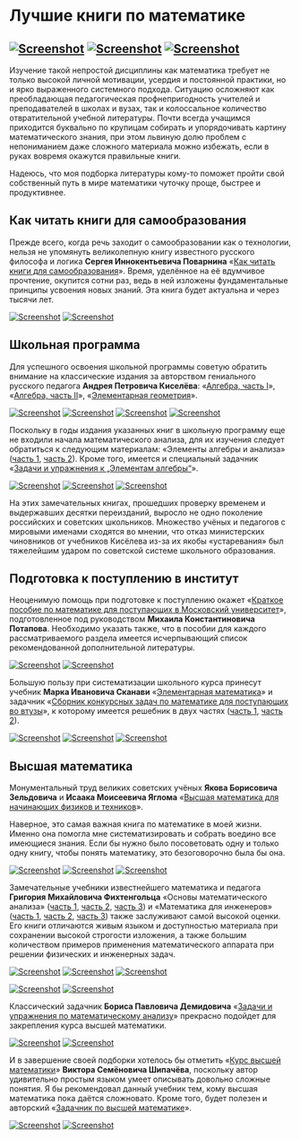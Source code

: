# Лучшие книги по математике

[![Screenshot](../../../data/tags/math/tag_math.png)](../../../data/tags/math)
[![Screenshot](../../../data/tags/education/tag_education.png)](../../../data/tags/education)
[![Screenshot](../../../data/tags/good/tag_good.png)](../../../data/tags/good)
-----

Изучение такой непростой дисциплины как математика требует не только высокой личной мотивации, усердия и постоянной практики, но и ярко выраженного системного подхода. Ситуацию осложняют как преобладающая педагогическая профнепригодность учителей и преподавателей в школах и вузах, так и колоссальное количество отвратительной учебной литературы. Почти всегда учащимся приходится буквально по крупицам собирать и упорядочивать картину математического знания, при этом львиную долю проблем с непониманием даже сложного материала можно избежать, если в руках вовремя окажутся правильные книги.

Надеюсь, что моя подборка литературы кому-то поможет пройти свой собственный путь в мире математики чуточку проще, быстрее и продуктивнее.

## Как читать книги для самообразования

Прежде всего, когда речь заходит о самообразовании как о технологии, нельзя не упомянуть великолепную книгу известного русского философа и логика **Сергея Иннокентьевича Поварнина** «[Как читать книги для самообразования](https://github.com/apscrap/data-01/blob/main/2025-06-08-math-for-beginners/files/povarnin_reading_books.7z)». Время, уделённое на её вдумчивое прочтение, окупится сотни раз, ведь в ней изложены фундаментальные принципы усвоения новых знаний. Эта книга будет актуальна и через тысячи лет.

[![Screenshot](https://github.com/apscrap/data-01/blob/main/2025-06-08-math-for-beginners/pic/povarnin_mini.jpg)](https://github.com/apscrap/data-01/blob/main/2025-06-08-math-for-beginners/pic/povarnin.jpg)
[![Screenshot](https://github.com/apscrap/data-01/blob/main/2025-06-08-math-for-beginners/pic/povarnin_reading_books_mini.jpg)](https://github.com/apscrap/data-01/blob/main/2025-06-08-math-for-beginners/pic/povarnin_reading_books.jpg)

## Школьная программа

Для успешного освоения школьной программы советую обратить внимание на классические издания за авторством гениального русского педагога **Андрея Петровича Киселёва**: «[Алгебра, часть I](https://github.com/apscrap/data-01/blob/main/2025-06-08-math-for-beginners/files/kiselev_algebra_1.7z)», «[Алгебра, часть II](https://github.com/apscrap/data-01/blob/main/2025-06-08-math-for-beginners/files/kiselev_algebra_2.7z)», «[Элементарная геометрия](https://github.com/apscrap/data-01/blob/main/2025-06-08-math-for-beginners/files/kiselev_geometry.7z)».

[![Screenshot](https://github.com/apscrap/data-01/blob/main/2025-06-08-math-for-beginners/pic/kiselev_mini.jpg)](https://github.com/apscrap/data-01/blob/main/2025-06-08-math-for-beginners/pic/kiselev.jpg)
[![Screenshot](https://github.com/apscrap/data-01/blob/main/2025-06-08-math-for-beginners/pic/kiselev_algebra_1_mini.jpg)](https://github.com/apscrap/data-01/blob/main/2025-06-08-math-for-beginners/pic/kiselev_algebra_1.jpg)
[![Screenshot](https://github.com/apscrap/data-01/blob/main/2025-06-08-math-for-beginners/pic/kiselev_algebra_2_mini.jpg)](https://github.com/apscrap/data-01/blob/main/2025-06-08-math-for-beginners/pic/kiselev_algebra_2.jpg)
[![Screenshot](https://github.com/apscrap/data-01/blob/main/2025-06-08-math-for-beginners/pic/kiselev_geometry_mini.jpg)](https://github.com/apscrap/data-01/blob/main/2025-06-08-math-for-beginners/pic/kiselev_geometry.jpg)

Поскольку в годы издания указанных книг в школьную программу еще не входили начала математического анализа, для их изучения следует обратиться к следующим материалам: «Элементы алгебры и анализа» ([часть 1](https://github.com/apscrap/data-01/blob/main/2025-06-08-math-for-beginners/files/kiselev_calculus_1.7z), [часть 2](https://github.com/apscrap/data-01/blob/main/2025-06-08-math-for-beginners/files/kiselev_calculus_2.7z)). Кроме того, имеется и специальный задачник «[Задачи и упражнения к „Элементам алгебры“](https://github.com/apscrap/data-01/blob/main/2025-06-08-math-for-beginners/files/kiselev_problems.7z)».

[![Screenshot](https://github.com/apscrap/data-01/blob/main/2025-06-08-math-for-beginners/pic/kiselev_calculus_1_mini.jpg)](https://github.com/apscrap/data-01/blob/main/2025-06-08-math-for-beginners/pic/kiselev_calculus_1.jpg)
[![Screenshot](https://github.com/apscrap/data-01/blob/main/2025-06-08-math-for-beginners/pic/kiselev_calculus_2_mini.jpg)](https://github.com/apscrap/data-01/blob/main/2025-06-08-math-for-beginners/pic/kiselev_calculus_2.jpg)
[![Screenshot](https://github.com/apscrap/data-01/blob/main/2025-06-08-math-for-beginners/pic/kiselev_problems_mini.jpg)](https://github.com/apscrap/data-01/blob/main/2025-06-08-math-for-beginners/pic/kiselev_problems.jpg)

На этих замечательных книгах, прошедших проверку временем и выдержавших десятки переизданий, выросло не одно поколение российских и советских школьников. Множество учёных и педагогов с мировыми именами сходятся во мнении, что отказ министерских чиновников от учебников Кисёлева из-за их якобы «устаревания» был тяжелейшим ударом по советской системе школьного образования.

## Подготовка к поступлению в институт

Неоценимую помощь при подготовке к поступлению окажет «[Краткое пособие по математике для поступающих в Московский университет](https://github.com/apscrap/data-01/blob/main/2025-06-08-math-for-beginners/files/potapov_rozov_dorofeev_math_mgu.7z)», подготовленное под руководством **Михаила Константиновича Потапова**. Необходимо указать также, что в пособии для каждого рассматриваемого раздела имеется исчерпывающий список рекомендованной дополнительной литературы.

[![Screenshot](https://github.com/apscrap/data-01/blob/main/2025-06-08-math-for-beginners/pic/potapov_mini.jpg)](https://github.com/apscrap/data-01/blob/main/2025-06-08-math-for-beginners/pic/potapov.jpg)
[![Screenshot](https://github.com/apscrap/data-01/blob/main/2025-06-08-math-for-beginners/pic/potapov_rozov_dorofeev_math_mgu_mini.jpg)](https://github.com/apscrap/data-01/blob/main/2025-06-08-math-for-beginners/pic/potapov_rozov_dorofeev_math_mgu.jpg)

Большую пользу при систематизации школьного курса принесут учебник **Марка Ивановича Сканави** «[Элементарная математика](https://github.com/apscrap/data-01/blob/main/2025-06-08-math-for-beginners/files/skanavi_math.7z)» и задачник «[Сборник конкурсных задач по математике для поступающих во втузы](https://github.com/apscrap/data-01/blob/main/2025-06-08-math-for-beginners/files/skanavi_problems.7z)», к которому имеется решебник в двух частях ([часть 1](https://github.com/apscrap/data-01/blob/main/2025-06-08-math-for-beginners/files/skanavi_solutions_1.7z), [часть 2](https://github.com/apscrap/data-01/blob/main/2025-06-08-math-for-beginners/files/skanavi_solutions_2.7z)).

[![Screenshot](https://github.com/apscrap/data-01/blob/main/2025-06-08-math-for-beginners/pic/skanavi_mini.jpg)](https://github.com/apscrap/data-01/blob/main/2025-06-08-math-for-beginners/pic/skanavi.jpg)
[![Screenshot](https://github.com/apscrap/data-01/blob/main/2025-06-08-math-for-beginners/pic/skanavi_math_mini.jpg)](https://github.com/apscrap/data-01/blob/main/2025-06-08-math-for-beginners/pic/skanavi_math.jpg)
[![Screenshot](https://github.com/apscrap/data-01/blob/main/2025-06-08-math-for-beginners/pic/skanavi_problems_mini.jpg)](https://github.com/apscrap/data-01/blob/main/2025-06-08-math-for-beginners/pic/skanavi_problems.jpg)

## Высшая математика

Монументальный труд великих советских учёных **Якова Борисовича Зельдовича** и **Исаака Моисеевича Яглома** «[Высшая математика для начинающих физиков и техников](https://github.com/apscrap/data-01/blob/main/2025-06-08-math-for-beginners/files/zeldovich_yaglom_math.7z)».

Наверное, это самая важная книга по математике в моей жизни. Именно она помогла мне систематизировать и собрать воедино все имеющиеся знания. Если бы нужно было посоветовать одну и только одну книгу, чтобы понять математику, это безоговорочно была бы она.

[![Screenshot](https://github.com/apscrap/data-01/blob/main/2025-06-08-math-for-beginners/pic/zeldovich_mini.jpg)](https://github.com/apscrap/data-01/blob/main/2025-06-08-math-for-beginners/pic/zeldovich.jpg)
[![Screenshot](https://github.com/apscrap/data-01/blob/main/2025-06-08-math-for-beginners/pic/yaglom_mini.jpg)](https://github.com/apscrap/data-01/blob/main/2025-06-08-math-for-beginners/pic/yaglom.jpg)
[![Screenshot](https://github.com/apscrap/data-01/blob/main/2025-06-08-math-for-beginners/pic/zeldovich_yaglom_math_mini.jpg)](https://github.com/apscrap/data-01/blob/main/2025-06-08-math-for-beginners/pic/zeldovich_yaglom_math.jpg)

Замечательные учебники известнейшего математика и педагога **Григория Михайловича Фихтенгольца** «Основы математического анализа» ([часть 1](https://github.com/apscrap/data-01/blob/main/2025-06-08-math-for-beginners/files/fiсhtenholz_calculus.7z.001), [часть 2](https://github.com/apscrap/data-01/blob/main/2025-06-08-math-for-beginners/files/fiсhtenholz_calculus.7z.002), [часть 3](https://github.com/apscrap/data-01/blob/main/2025-06-08-math-for-beginners/files/fiсhtenholz_calculus.7z.003)) и «Математика для инженеров» ([часть 1](https://github.com/apscrap/data-01/blob/main/2025-06-08-math-for-beginners/files/fiсhtenholz_eng.7z.001), [часть 2](https://github.com/apscrap/data-01/blob/main/2025-06-08-math-for-beginners/files/fiсhtenholz_eng.7z.002), [часть 3](https://github.com/apscrap/data-01/blob/main/2025-06-08-math-for-beginners/files/fiсhtenholz_eng.7z.003)) также заслуживают самой высокой оценки. Его книги отличаются живым языком и доступностью материала при сохранении высокой строгости изложения, а также большим количеством примеров применения математического аппарата при решении физических и инженерных задач.

[![Screenshot](https://github.com/apscrap/data-01/blob/main/2025-06-08-math-for-beginners/pic/fiсhtenholz_mini.jpg)](https://github.com/apscrap/data-01/blob/main/2025-06-08-math-for-beginners/pic/fiсhtenholz.jpg)
[![Screenshot](https://github.com/apscrap/data-01/blob/main/2025-06-08-math-for-beginners/pic/fiсhtenholz_calculus_1_mini.jpg)](https://github.com/apscrap/data-01/blob/main/2025-06-08-math-for-beginners/pic/fiсhtenholz_calculus_1.jpg)
[![Screenshot](https://github.com/apscrap/data-01/blob/main/2025-06-08-math-for-beginners/pic/fiсhtenholz_calculus_2_mini.jpg)](https://github.com/apscrap/data-01/blob/main/2025-06-08-math-for-beginners/pic/fiсhtenholz_calculus_2.jpg)

[![Screenshot](https://github.com/apscrap/data-01/blob/main/2025-06-08-math-for-beginners/pic/fiсhtenholz_eng_1_mini.jpg)](https://github.com/apscrap/data-01/blob/main/2025-06-08-math-for-beginners/pic/fiсhtenholz_eng_1.jpg)
[![Screenshot](https://github.com/apscrap/data-01/blob/main/2025-06-08-math-for-beginners/pic/fiсhtenholz_eng_2_mini.jpg)](https://github.com/apscrap/data-01/blob/main/2025-06-08-math-for-beginners/pic/fiсhtenholz_eng_2.jpg)

Классический задачник **Бориса Павловича Демидовича** «[Задачи и упражнения по математическому анализу](https://github.com/apscrap/data-01/blob/main/2025-06-08-math-for-beginners/files/demidovich_calculus.7z)» прекрасно подойдет для закрепления курса высшей математики.

[![Screenshot](https://github.com/apscrap/data-01/blob/main/2025-06-08-math-for-beginners/pic/demidovich_mini.jpg)](https://github.com/apscrap/data-01/blob/main/2025-06-08-math-for-beginners/pic/demidovich.jpg)
[![Screenshot](https://github.com/apscrap/data-01/blob/main/2025-06-08-math-for-beginners/pic/demidovich_calculus_mini.jpg)](https://github.com/apscrap/data-01/blob/main/2025-06-08-math-for-beginners/pic/demidovich_calculus.jpg)

И в завершение своей подборки хотелось бы отметить «[Курс высшей математики](https://github.com/apscrap/data-01/blob/main/2025-06-08-math-for-beginners/files/shipachev_math.7z)» **Виктора Семёновича Шипачёва**, поскольку автор удивительно простым языком умеет описывать довольно сложные понятия. Я бы рекомендовал данный учебник тем, кому высшая математика пока даётся сложновато. Кроме того, будет полезен и авторский «[Задачник по высшей математике](https://github.com/apscrap/data-01/blob/main/2025-06-08-math-for-beginners/files/shipachev_problems.7z)».

[![Screenshot](https://github.com/apscrap/data-01/blob/main/2025-06-08-math-for-beginners/pic/shipachev_math_mini.jpg)](https://github.com/apscrap/data-01/blob/main/2025-06-08-math-for-beginners/pic/shipachev_math.jpg)
[![Screenshot](https://github.com/apscrap/data-01/blob/main/2025-06-08-math-for-beginners/pic/shipachev_problems_mini.jpg)](https://github.com/apscrap/data-01/blob/main/2025-06-08-math-for-beginners/pic/shipachev_problems.jpg)
